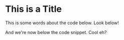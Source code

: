 ﻿# This is a Title

This is some words about the code below. Look below!

<!-- import LinqToJsonBasic5 -->

And we're now below the code snippet. Cool eh?